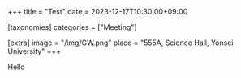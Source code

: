 +++
title = "Test"
date = 2023-12-17T10:30:00+09:00

[taxonomies]
categories = ["Meeting"]

[extra]
image = "/img/GW.png"
place = "555A, Science Hall, Yonsei University"
+++

Hello
